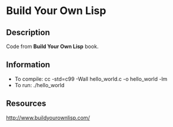 <h1>Build Your Own Lisp</h1>

<h2>Description</h2>

Code from <strong>Build Your Own Lisp</strong> book.

<h2>Information</h2>

<ul>
  <li>To compile: cc -std=c99 -Wall hello_world.c  -o hello_world -lm
  </li>
  <li>To run: ./hello_world</li>
</ul>

<h2>Resources</h2>

<p><a href="http://www.buildyourownlisp.com/">http://www.buildyourownlisp.com/</a></p>
